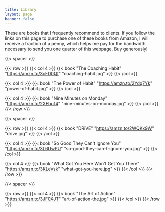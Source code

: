 ```yaml
---
title: Library
layout: page
banner: false
---
```


These are books that I frequently recommend to clients. If you follow the links
on this page to purchase one of these books from Amazon, I will receive a
fraction of a penny, which helps me pay for the bandwidth necessary to send you
one quarter of this webpage. Buy generously!

{{< spacer >}}

{{< row >}}
{{< col 4 >}}
{{< book "The Coaching Habit" "https://amzn.to/3cFD0Qf" "coaching-habit.jpg" >}}
{{< /col >}}

{{< col 4 >}}
{{< book "The Power of Habit" "https://amzn.to/2Ydq7Yk" "power-of-habit.jpg" >}}
{{< /col >}}

{{< col 4 >}}
{{< book "Nine Minutes on Monday" "https://amzn.to/2XEbu14" "nine-minutes-on-monday.jpg" >}}
{{< /col >}}
{{< /row >}}

{{< spacer >}}

{{< row >}}
{{< col 4 >}}
{{< book "DRiVE" "https://amzn.to/2WQKx9W" "drive.jpg" >}}
{{< /col >}}

{{< col 4 >}}
{{< book "So Good They Can't Ignore You" "https://amzn.to/3L6UwPU" "so-good-they-can-t-ignore-you.jpg" >}}
{{< /col >}}

{{< col 4 >}}
{{< book "What Got You Here Won't Get You There" "https://amzn.to/3KLeVsk" "what-got-you-here.jpg" >}}
{{< /col >}}
{{< /row >}}

{{< spacer >}}

{{< row >}}
{{< col 4 >}}
{{< book "The Art of Action" "https://amzn.to/3JF0XJT" "art-of-action-the.jpg" >}}
{{< /col >}}
{{< /row >}}
